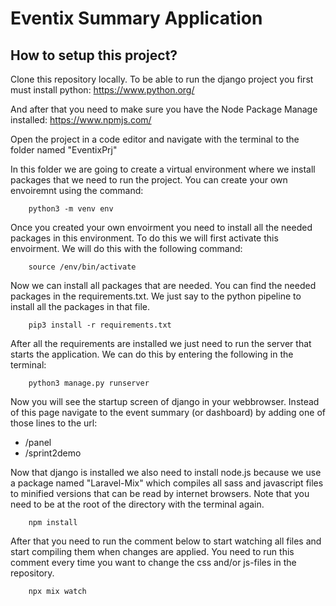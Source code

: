 # Eventix Summary Application

## How to setup this project?

Clone this repository locally.
To be able to run the django project you first must install python: https://www.python.org/

And after that you need to make sure you have the Node Package Manage installed: https://www.npmjs.com/

Open the project in a code editor and navigate with the terminal to the folder named "EventixPrj"

In this folder we are going to create a virtual environment where we install packages that we need to run the project.
You can create your own envoiremnt using the command:

```
    python3 -m venv env
```

Once you created your own envoirment you need to install all the needed packages in this environment. To do this we will first activate this envoirment. We will do this with the following command:

```
    source /env/bin/activate
```

Now we can install all packages that are needed. You can find the needed packages in the requirements.txt. We just say to the python pipeline to install all the packages in that file.

```
    pip3 install -r requirements.txt
```
After all the requirements are installed we just need to run the server that starts the application. We can do this by entering the following in the terminal:

```
    python3 manage.py runserver
```

Now you will see the startup screen of django in your webbrowser. Instead of this page navigate to the event summary (or dashboard) by adding one of those lines to the url:

* /panel
* /sprint2demo

Now that django is installed we also need to install node.js because we use a package named "Laravel-Mix" which compiles all sass and javascript files to minified versions that can be read by internet browsers. Note that you need to be at the root of the directory with the terminal again.

```
    npm install
```

After that you need to run the comment below to start watching all files and start compiling them when changes are applied. You need to run this comment every time you want to change the css and/or js-files in the repository.

```
    npx mix watch
```
